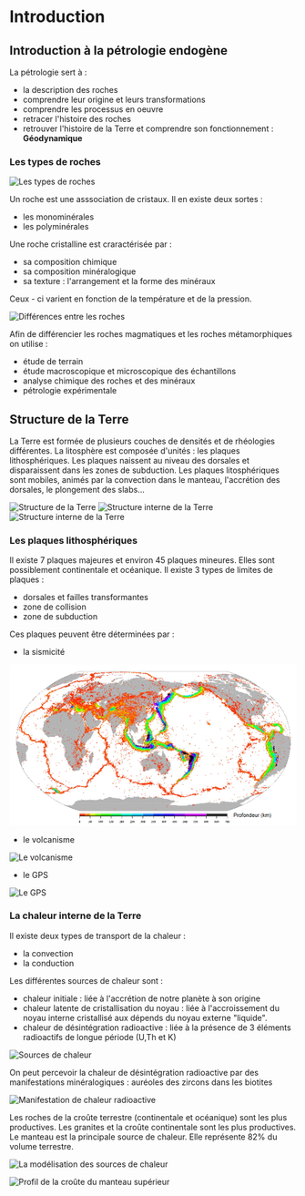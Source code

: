# Introduction 

## Introduction à la pétrologie endogène

La pétrologie sert à :

* la description des roches
* comprendre leur origine et leurs transformations
* comprendre les processus en oeuvre 
* retracer l'histoire des roches
* retrouver l'histoire de la Terre et comprendre son fonctionnement : **Géodynamique**

### Les types de roches

![Les types de roches](Images/types.PNG)

Un roche est une asssociation de cristaux. Il en existe deux sortes : 

* les monominérales 
* les polyminérales

Une roche cristalline est craractérisée par :

* sa composition chimique 
* sa composition minéralogique
* sa texture : l'arrangement et la forme des minéraux

Ceux - ci varient en fonction de la température et de la pression.

![Différences entre les roches](Images/magmatismeetmetmorphisme.PNG)

Afin de différencier les roches magmatiques et les roches métamorphiques on utilise : 

* étude de terrain
* étude macroscopique et microscopique des échantillons
* analyse chimique des roches et des minéraux
* pétrologie expérimentale

## Structure de la Terre

La Terre est formée de plusieurs couches de densités et de rhéologies différentes. La litosphère est composée d'unités : les plaques lithosphériques. Les plaques naissent au niveau des dorsales et disparaissent dans les zones de subduction. Les plaques litosphériques sont mobiles, animés par la convection dans le manteau, l'accrétion des dorsales, le plongement des slabs...

![Structure de la Terre](Images/structure.PNG)
![Structure interne de la Terre](Images/structure2.PNG)
![Structure interne de la Terre](Images/structures3.PNG)

### Les plaques lithosphériques

Il existe 7 plaques majeures et environ 45 plaques mineures. Elles sont possiblement continentale et océanique. Il existe 3 types de limites de plaques :

* dorsales et failles transformantes
* zone de collision
* zone de subduction

Ces plaques peuvent être déterminées par :

* la sismicité

![La sismicité](Images/sismicité.PNG)

* le volcanisme

![Le volcanisme](Images/volcanisme.PNG)

* le GPS

![Le GPS](Images/gps.PNG)

### La chaleur interne de la Terre

Il existe deux types de transport de la chaleur :

* la convection
* la conduction

Les différentes sources de chaleur sont :

* chaleur initiale : liée à l'accrétion de notre planète à son origine
* chaleur latente de cristallisation du noyau : liée à l'accroissement du noyau interne cristallisé aux dépends du noyau externe "liquide".
* chaleur de désintégration radioactive : liée à la présence de 3 éléments radioactifs de longue période (U,Th et K)

![Sources de chaleur](Images/sourcedechaleur.PNG)

On peut percevoir la chaleur de désintégration radioactive par des manifestations minéralogiques : auréoles des zircons dans les biotites 

![Manifestation de chaleur radioactive](Images/manifestationdechaleurradioactive.PNG)

Les roches de la croûte terrestre (continentale et océanique) sont les plus productives. Les granites et la croûte continentale sont les plus productives. Le manteau est la principale source de chaleur. Elle représente 82% du volume terrestre.

![La modélisation des sources de chaleur](Images/modalisation.PNG)

![Profil de la croûte du manteau supérieur](Images/manteausup.PNG)